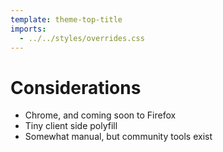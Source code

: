 ```yaml
---
template: theme-top-title
imports:
  - ../../styles/overrides.css
---
```


# Considerations

- Chrome, and coming soon to Firefox
- Tiny client side polyfill
- Somewhat manual, but community tools exist
